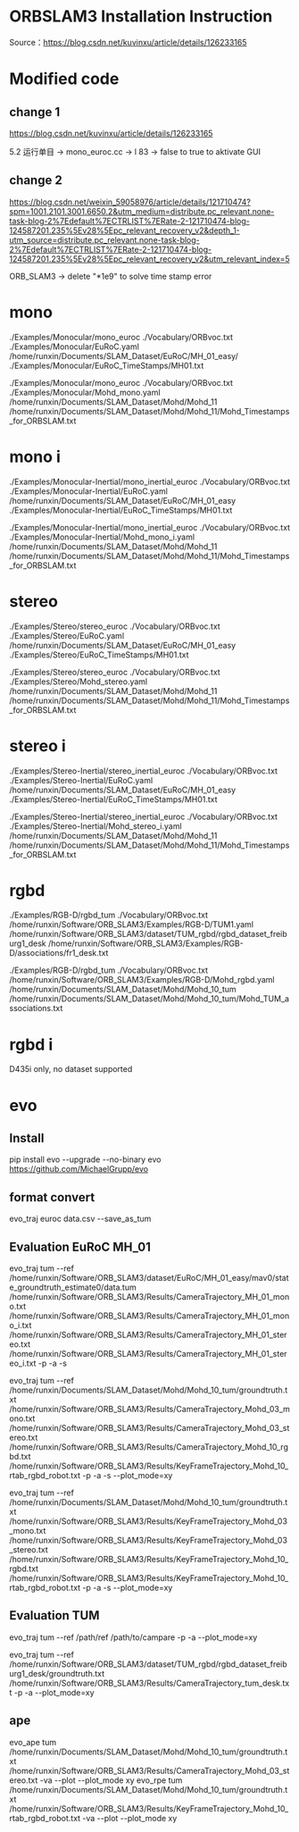 # ORBSLAM3 Installation Instruction
Source：https://blog.csdn.net/kuvinxu/article/details/126233165

# Modified code
## change 1 
https://blog.csdn.net/kuvinxu/article/details/126233165

5.2 运行单目 -> mono_euroc.cc -> l 83 -> false to true to aktivate GUI
## change 2
https://blog.csdn.net/weixin_59058976/article/details/121710474?spm=1001.2101.3001.6650.2&utm_medium=distribute.pc_relevant.none-task-blog-2%7Edefault%7ECTRLIST%7ERate-2-121710474-blog-124587201.235%5Ev28%5Epc_relevant_recovery_v2&depth_1-utm_source=distribute.pc_relevant.none-task-blog-2%7Edefault%7ECTRLIST%7ERate-2-121710474-blog-124587201.235%5Ev28%5Epc_relevant_recovery_v2&utm_relevant_index=5

ORB_SLAM3 -> delete "*1e9" to solve time stamp error

# mono
./Examples/Monocular/mono_euroc ./Vocabulary/ORBvoc.txt ./Examples/Monocular/EuRoC.yaml /home/runxin/Documents/SLAM_Dataset/EuRoC/MH_01_easy/ ./Examples/Monocular/EuRoC_TimeStamps/MH01.txt

./Examples/Monocular/mono_euroc ./Vocabulary/ORBvoc.txt ./Examples/Monocular/Mohd_mono.yaml /home/runxin/Documents/SLAM_Dataset/Mohd/Mohd_11 /home/runxin/Documents/SLAM_Dataset/Mohd/Mohd_11/Mohd_Timestamps_for_ORBSLAM.txt

# mono i
./Examples/Monocular-Inertial/mono_inertial_euroc ./Vocabulary/ORBvoc.txt ./Examples/Monocular-Inertial/EuRoC.yaml /home/runxin/Documents/SLAM_Dataset/EuRoC/MH_01_easy ./Examples/Monocular-Inertial/EuRoC_TimeStamps/MH01.txt

./Examples/Monocular-Inertial/mono_inertial_euroc ./Vocabulary/ORBvoc.txt ./Examples/Monocular-Inertial/Mohd_mono_i.yaml /home/runxin/Documents/SLAM_Dataset/Mohd/Mohd_11 /home/runxin/Documents/SLAM_Dataset/Mohd/Mohd_11/Mohd_Timestamps_for_ORBSLAM.txt

# stereo
./Examples/Stereo/stereo_euroc ./Vocabulary/ORBvoc.txt ./Examples/Stereo/EuRoC.yaml /home/runxin/Documents/SLAM_Dataset/EuRoC/MH_01_easy ./Examples/Stereo/EuRoC_TimeStamps/MH01.txt 

./Examples/Stereo/stereo_euroc ./Vocabulary/ORBvoc.txt ./Examples/Stereo/Mohd_stereo.yaml /home/runxin/Documents/SLAM_Dataset/Mohd/Mohd_11 /home/runxin/Documents/SLAM_Dataset/Mohd/Mohd_11/Mohd_Timestamps_for_ORBSLAM.txt

# stereo i
./Examples/Stereo-Inertial/stereo_inertial_euroc ./Vocabulary/ORBvoc.txt ./Examples/Stereo-Inertial/EuRoC.yaml /home/runxin/Documents/SLAM_Dataset/EuRoC/MH_01_easy ./Examples/Stereo-Inertial/EuRoC_TimeStamps/MH01.txt

./Examples/Stereo-Inertial/stereo_inertial_euroc ./Vocabulary/ORBvoc.txt ./Examples/Stereo-Inertial/Mohd_stereo_i.yaml /home/runxin/Documents/SLAM_Dataset/Mohd/Mohd_11 /home/runxin/Documents/SLAM_Dataset/Mohd/Mohd_11/Mohd_Timestamps_for_ORBSLAM.txt


# rgbd
./Examples/RGB-D/rgbd_tum  ./Vocabulary/ORBvoc.txt /home/runxin/Software/ORB_SLAM3/Examples/RGB-D/TUM1.yaml /home/runxin/Software/ORB_SLAM3/dataset/TUM_rgbd/rgbd_dataset_freiburg1_desk /home/runxin/Software/ORB_SLAM3/Examples/RGB-D/associations/fr1_desk.txt

./Examples/RGB-D/rgbd_tum  ./Vocabulary/ORBvoc.txt /home/runxin/Software/ORB_SLAM3/Examples/RGB-D/Mohd_rgbd.yaml /home/runxin/Documents/SLAM_Dataset/Mohd/Mohd_10_tum /home/runxin/Documents/SLAM_Dataset/Mohd/Mohd_10_tum/Mohd_TUM_associations.txt 

# rgbd i
D435i  only, no dataset supported

# evo
## Install 
pip install evo --upgrade --no-binary evo
https://github.com/MichaelGrupp/evo


## format convert
evo_traj euroc data.csv --save_as_tum

## Evaluation EuRoC MH_01
evo_traj tum --ref /home/runxin/Software/ORB_SLAM3/dataset/EuRoC/MH_01_easy/mav0/state_groundtruth_estimate0/data.tum /home/runxin/Software/ORB_SLAM3/Results/CameraTrajectory_MH_01_mono.txt /home/runxin/Software/ORB_SLAM3/Results/CameraTrajectory_MH_01_mono_i.txt /home/runxin/Software/ORB_SLAM3/Results/CameraTrajectory_MH_01_stereo.txt /home/runxin/Software/ORB_SLAM3/Results/CameraTrajectory_MH_01_stereo_i.txt -p -a -s

evo_traj tum --ref /home/runxin/Documents/SLAM_Dataset/Mohd/Mohd_10_tum/groundtruth.txt /home/runxin/Software/ORB_SLAM3/Results/CameraTrajectory_Mohd_03_mono.txt /home/runxin/Software/ORB_SLAM3/Results/CameraTrajectory_Mohd_03_stereo.txt /home/runxin/Software/ORB_SLAM3/Results/CameraTrajectory_Mohd_10_rgbd.txt /home/runxin/Software/ORB_SLAM3/Results/KeyFrameTrajectory_Mohd_10_rtab_rgbd_robot.txt -p -a -s --plot_mode=xy

evo_traj tum --ref /home/runxin/Documents/SLAM_Dataset/Mohd/Mohd_10_tum/groundtruth.txt /home/runxin/Software/ORB_SLAM3/Results/KeyFrameTrajectory_Mohd_03_mono.txt /home/runxin/Software/ORB_SLAM3/Results/KeyFrameTrajectory_Mohd_03_stereo.txt /home/runxin/Software/ORB_SLAM3/Results/KeyFrameTrajectory_Mohd_10_rgbd.txt /home/runxin/Software/ORB_SLAM3/Results/KeyFrameTrajectory_Mohd_10_rtab_rgbd_robot.txt -p -a -s --plot_mode=xy

## Evaluation TUM
evo_traj tum --ref /path/ref /path/to/campare -p -a --plot_mode=xy

evo_traj tum --ref /home/runxin/Software/ORB_SLAM3/dataset/TUM_rgbd/rgbd_dataset_freiburg1_desk/groundtruth.txt /home/runxin/Software/ORB_SLAM3/Results/CameraTrajectory_tum_desk.txt -p -a --plot_mode=xy

## ape
evo_ape tum /home/runxin/Documents/SLAM_Dataset/Mohd/Mohd_10_tum/groundtruth.txt  /home/runxin/Software/ORB_SLAM3/Results/CameraTrajectory_Mohd_03_stereo.txt -va --plot --plot_mode xy
evo_rpe tum /home/runxin/Documents/SLAM_Dataset/Mohd/Mohd_10_tum/groundtruth.txt  /home/runxin/Software/ORB_SLAM3/Results/KeyFrameTrajectory_Mohd_10_rtab_rgbd_robot.txt -va --plot --plot_mode xy

